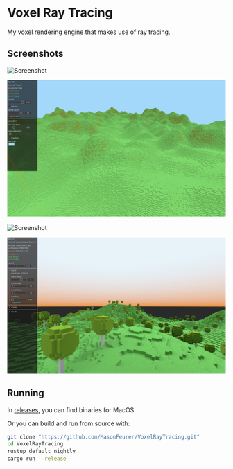 # Voxel Ray Tracing
My voxel rendering engine that makes use of ray tracing.

## Screenshots
![Screenshot](./screenshots/ss-230522-190347.png)

![Screenshot](./screenshots/ss-230424-075112.png)

![Screenshot](./screenshots/ss-230529-101936.png)

![Screenshot](./screenshots/ss-230529-161427.png)

## Running
In [releases](./releases), you can find binaries for MacOS.

Or you can build and run from source with:
```sh
git clone "https://github.com/MasonFeurer/VoxelRayTracing.git"
cd VoxelRayTracing
rustup default nightly
cargo run --release
```
